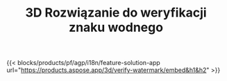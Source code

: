 ﻿---
title: 3D Rozwiązanie do weryfikacji znaku wodnego 
weight: 7730
url: /pl/verify-watermark
limit: 
description: Sprawdź ślepy znak wodny z pliku 3D.
---
{{< blocks/products/pf/agp/i18n/feature-solution-app url="https://products.aspose.app/3d/verify-watermark/embed&h1&h2" >}}
